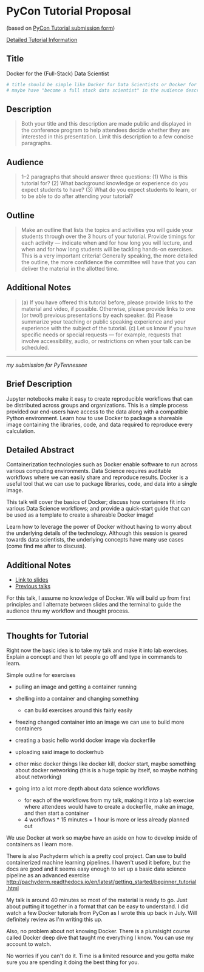 # PyCon Tutorial Proposal

(based on [PyCon Tutorial submission form](https://us.pycon.org/2018/proposals/submit/tutorial/))

[Detailed Tutorial Information](https://us.pycon.org/2018/speaking/tutorials/)

## Title

Docker for the (Full-Stack) Data Scientist

```python
# title should be simple like Docker for Data Scientists or Docker for Data Science
# maybe have "become a full stack data scientist" in the audience description
```

## Description

> Both your title and this description are made public and displayed in the conference program to help attendees decide whether they are interested in this presentation. Limit this description to a few concise paragraphs.

## Audience

>  1–2 paragraphs that should answer three questions: (1) Who is this tutorial for? (2) What background knowledge or experience do you expect students to have? (3) What do you expect students to learn, or to be able to do after attending your tutorial?

## Outline

> Make an outline that lists the topics and activities you will guide your students through over the 3 hours of your tutorial. Provide timings for each activity — indicate when and for how long you will lecture, and when and for how long students will be tackling hands-on exercises. This is a very important criteria! Generally speaking, the more detailed the outline, the more confidence the committee will have that you can deliver the material in the allotted time.

## Additional Notes

> (a) If you have offered this tutorial before, please provide links to the material and video, if possible. Otherwise, please provide links to one (or two!) previous presentations by each speaker. (b) Please summarize your teaching or public speaking experience and your experience with the subject of the tutorial. (c) Let us know if you have specific needs or special requests — for example, requests that involve accessibility, audio, or restrictions on when your talk can be scheduled.

---

*my submission for PyTennessee*

## Brief Description

Jupyter notebooks make it easy to create reproducible workflows that can be distributed across groups and organizations. This is a simple process provided our end-users have access to the data along with a compatible Python environment. Learn how to use Docker to package a shareable image containing the libraries, code, and data required to reproduce every calculation.

## Detailed Abstract

Containerization technologies such as Docker enable software to run across various computing environments. Data Science requires auditable workflows where we can easily share and reproduce results. Docker is a useful tool that we can use to package libraries, code, and data into a single image.

This talk will cover the basics of Docker; discuss how containers fit into various Data Science workflows; and provide a quick-start guide that can be used as a template to create a shareable Docker image!

Learn how to leverage the power of Docker without having to worry about the underlying details of the technology. Although this session is geared towards data scientists, the underlying concepts have many use cases (come find me after to discuss).

## Additional Notes

* [Link to slides](http://bit.ly/docker-for-data-science)
* [Previous talks](https://github.com/alysivji/talks)

For this talk, I assume no knowledge of Docker. We will build up from first principles and I alternate between slides and the terminal to guide the audience thru my workflow and thought process.

---

## Thoughts for Tutorial

Right now the basic idea is to take my talk and make it into lab exercises. Explain a concept and then let people go off and type in commands to learn.

Simple outline for exercises
* pulling an image and getting a container running
* shelling into a container and changing something
  * can build exercises around this fairly easily
* freezing changed container into an image we can use to build more containers
* creating a basic hello world docker image via dockerfile
* uploading said image to dockerhub

* other misc docker things like docker kill, docker start, maybe something about docker networking (this is a huge topic by itself, so maybe nothing about networking)

* going into a lot more depth about data science workflows
  * for each of the workflows from my talk, making it into a lab exercise where attendees would have to create a dockerfile, make an image, and then start a container
  * 4 workflows * 15 minutes = 1 hour is more or less already planned out

We use Docker at work so maybe have an aside on how to develop inside of containers as I learn more.

There is also Pachyderm which is a pretty cool project. Can use to build containerized machine learning pipelines. I haven't used it before, but the docs are good and it seems easy enough to set up a basic data science pipeline as an advanced exercise
http://pachyderm.readthedocs.io/en/latest/getting_started/beginner_tutorial.html

My talk is around 40 minutes so most of the material is ready to go. Just about putting it together in a format that can be easy to understand. I did watch a few Docker tutorials from PyCon as I wrote this up back in July. Will definitely review as I'm writing this up.

Also, no problem about not knowing Docker. There is a pluralsight course called Docker deep dive that taught me everything I know. You can use my account to watch.

No worries if you can't do it. Time is a limited resource and you gotta make sure you are spending it doing the best thing for you.
